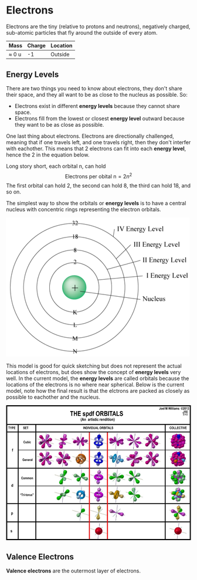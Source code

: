 # Electrons
Electrons are the tiny (relative to protons and neutrons), negatively charged, sub-atomic particles that fly around the outside of every atom.

| Mass | Charge | Location |
|------|--------|----------|
| $\approx$ 0 u | -1 | Outside |

## Energy Levels
There are two things you need to know about electrons, they don't share their space, and they all want to be as close to the nucleus as possible. So:

  * Electrons exist in different **energy levels** because they cannot share space.
  * Electrons fill from the lowest or closest **energy level** outward because they want to be as close as possible.

One last thing about electrons.
Electrons are directionally challenged, meaning that if one travels left, and one travels right, then they don't interfer with eachother.
This means that 2 electrons can fit into each **energy level**, hence the 2 in the equation below.

Long story short, each orbital n, can hold $$\text{Electrons per obital n} = 2n^2$$
The first orbital can hold 2, the second can hold 8, the third can hold 18, and so on.

The simplest way to show the orbitals or **energy levels** is to have a central nucleus with concentric rings representing the electron orbitals.

![energy-levels](images/energy_levels.png)

This model is good for quick sketching but does not represent the actual locations of electrons, but does show the concept of **energy levels** very well.
In the current model, the **energy levels** are called orbitals because the locations of the electrons is no where near spherical.
Below is the current model, note how the final result is that the elctrons are packed as closely as possible to eachother and the nucleus.

![orbitals](images/orbitals.jpeg)

## Valence Electrons
**Valence electrons** are the outermost layer of electrons.










